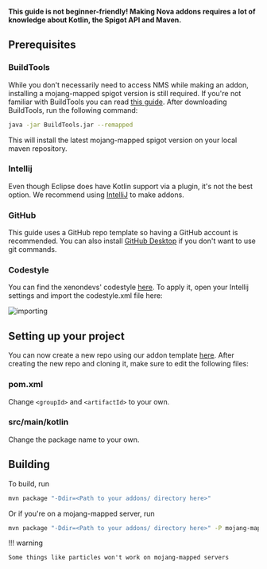 **This guide is not beginner-friendly! Making Nova addons requires a lot of
knowledge about Kotlin, the Spigot API and Maven.**

## Prerequisites

### BuildTools

While you don't necessarily need to access NMS while making an addon, installing a mojang-mapped spigot version is still
required. If you're not familiar with BuildTools you can read [this guide](https://www.spigotmc.org/wiki/buildtools/). After
downloading BuildTools, run the following command:

```bash
java -jar BuildTools.jar --remapped
```

This will install the latest mojang-mapped spigot version on your local maven repository.

### Intellij

Even though Eclipse does have Kotlin support via a plugin, it's not the best option. We recommend using [IntelliJ](https://www.jetbrains.com/idea/)
to make addons.

### GitHub

This guide uses a GitHub repo template so having a GitHub account is recommended. You can also install [GitHub Desktop](https://desktop.github.com/)
if you don't want to use git commands.

### Codestyle

You can find the xenondevs' codestyle [here](https://github.com/xenondevs/Nova/blob/main/codestyle.xml). To apply it, open 
your Intellij settings and import the codestyle.xml file here:

![importing](https://i.imgur.com/gvLfaQg.png)

## Setting up your project

You can now create a new repo using our addon template [here](https://github.com/xenondevs/Nova-Addon-Template/generate).
After creating the new repo and cloning it, make sure to edit the following files:

### pom.xml

Change `<groupId>` and `<artifactId>` to your own.

### src/main/kotlin

Change the package name to your own.

## Building

To build, run
```bash title="Build with Maven"
mvn package "-Ddir=<Path to your addons/ directory here>"
```
Or if you're on a mojang-mapped server, run
```bash title="Build with Maven"
mvn package "-Ddir=<Path to your addons/ directory here>" -P mojang-mapped
```

!!! warning

    Some things like particles won't work on mojang-mapped servers